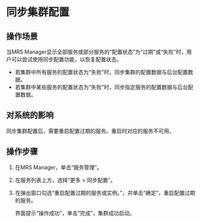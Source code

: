 # 同步集群配置<a name="ZH-CN_TOPIC_0043091757"></a>

## 操作场景<a name="section630442279236"></a>

当MRS Manager显示全部服务或部分服务的“配置状态”为“过期”或“失败”时，用户可以尝试使用同步配置功能，以恢复配置状态。

-   若集群中所有服务的配置状态为“失败”时，同步集群的配置数据与后台配置数据。
-   若集群中某些服务的配置状态为“失败”时，同步指定服务的配置数据与后台配置数据。

## 对系统的影响<a name="section5330751192337"></a>

同步集群配置后，需要重启配置过期的服务。重启时对应的服务不可用。

## 操作步骤<a name="section6358084792341"></a>

1.  在MRS Manager，单击“服务管理”。
2.  在服务列表上方，选择“更多 \> 同步配置”。
3.  在弹出窗口勾选“重启配置过期的服务或实例。”，并单击“确定”，重启配置过期的服务。

    界面提示“操作成功”，单击“完成”，集群成功启动。


